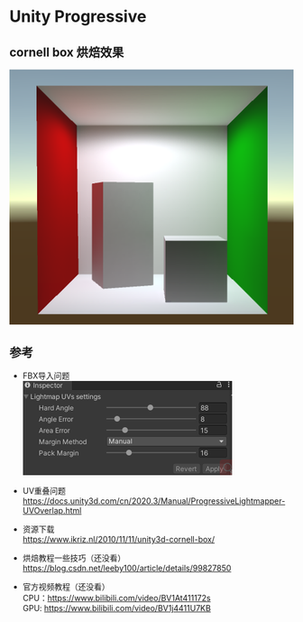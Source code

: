 # Unity Progressive 

## cornell box 烘焙效果
![20210614210737](https://raw.githubusercontent.com/wlxklyh/imagebed/master/imageforvscode/20210614210737.png)


## 

## 参考
- FBX导入问题  
![20210614211445](https://raw.githubusercontent.com/wlxklyh/imagebed/master/imageforvscode/20210614211445.png)

- UV重叠问题  
https://docs.unity3d.com/cn/2020.3/Manual/ProgressiveLightmapper-UVOverlap.html  

- 资源下载  
https://www.ikriz.nl/2010/11/11/unity3d-cornell-box/  

- 烘焙教程一些技巧（还没看）  
https://blog.csdn.net/leeby100/article/details/99827850  

- 官方视频教程（还没看）  
CPU：https://www.bilibili.com/video/BV1At411172s  
GPU: https://www.bilibili.com/video/BV1j4411U7KB  